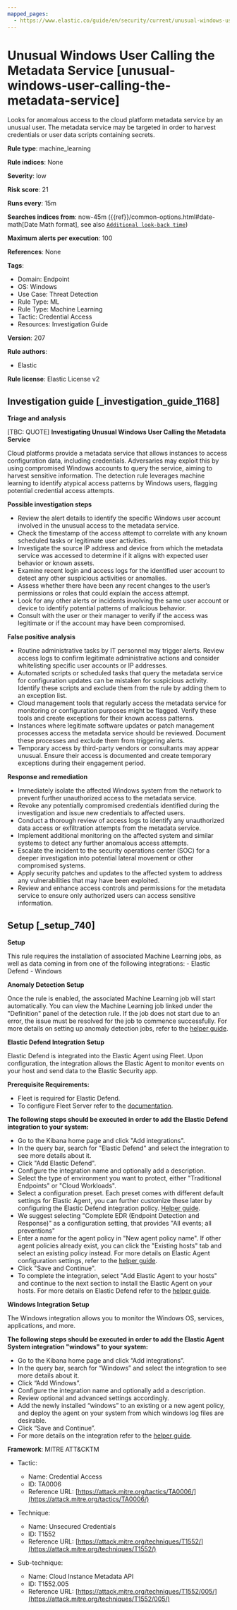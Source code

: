 ```yaml
---
mapped_pages:
  - https://www.elastic.co/guide/en/security/current/unusual-windows-user-calling-the-metadata-service.html
---
```


# Unusual Windows User Calling the Metadata Service [unusual-windows-user-calling-the-metadata-service]

Looks for anomalous access to the cloud platform metadata service by an unusual user. The metadata service may be targeted in order to harvest credentials or user data scripts containing secrets.

**Rule type**: machine_learning

**Rule indices**: None

**Severity**: low

**Risk score**: 21

**Runs every**: 15m

**Searches indices from**: now-45m ({{ref}}/common-options.html#date-math[Date Math format], see also [`Additional look-back time`](docs-content://solutions/security/detect-and-alert/create-detection-rule.md#rule-schedule))

**Maximum alerts per execution**: 100

**References**: None

**Tags**:

* Domain: Endpoint
* OS: Windows
* Use Case: Threat Detection
* Rule Type: ML
* Rule Type: Machine Learning
* Tactic: Credential Access
* Resources: Investigation Guide

**Version**: 207

**Rule authors**:

* Elastic

**Rule license**: Elastic License v2

## Investigation guide [_investigation_guide_1168]

**Triage and analysis**

[TBC: QUOTE]
**Investigating Unusual Windows User Calling the Metadata Service**

Cloud platforms provide a metadata service that allows instances to access configuration data, including credentials. Adversaries may exploit this by using compromised Windows accounts to query the service, aiming to harvest sensitive information. The detection rule leverages machine learning to identify atypical access patterns by Windows users, flagging potential credential access attempts.

**Possible investigation steps**

* Review the alert details to identify the specific Windows user account involved in the unusual access to the metadata service.
* Check the timestamp of the access attempt to correlate with any known scheduled tasks or legitimate user activities.
* Investigate the source IP address and device from which the metadata service was accessed to determine if it aligns with expected user behavior or known assets.
* Examine recent login and access logs for the identified user account to detect any other suspicious activities or anomalies.
* Assess whether there have been any recent changes to the user’s permissions or roles that could explain the access attempt.
* Look for any other alerts or incidents involving the same user account or device to identify potential patterns of malicious behavior.
* Consult with the user or their manager to verify if the access was legitimate or if the account may have been compromised.

**False positive analysis**

* Routine administrative tasks by IT personnel may trigger alerts. Review access logs to confirm legitimate administrative actions and consider whitelisting specific user accounts or IP addresses.
* Automated scripts or scheduled tasks that query the metadata service for configuration updates can be mistaken for suspicious activity. Identify these scripts and exclude them from the rule by adding them to an exception list.
* Cloud management tools that regularly access the metadata service for monitoring or configuration purposes might be flagged. Verify these tools and create exceptions for their known access patterns.
* Instances where legitimate software updates or patch management processes access the metadata service should be reviewed. Document these processes and exclude them from triggering alerts.
* Temporary access by third-party vendors or consultants may appear unusual. Ensure their access is documented and create temporary exceptions during their engagement period.

**Response and remediation**

* Immediately isolate the affected Windows system from the network to prevent further unauthorized access to the metadata service.
* Revoke any potentially compromised credentials identified during the investigation and issue new credentials to affected users.
* Conduct a thorough review of access logs to identify any unauthorized data access or exfiltration attempts from the metadata service.
* Implement additional monitoring on the affected system and similar systems to detect any further anomalous access attempts.
* Escalate the incident to the security operations center (SOC) for a deeper investigation into potential lateral movement or other compromised systems.
* Apply security patches and updates to the affected system to address any vulnerabilities that may have been exploited.
* Review and enhance access controls and permissions for the metadata service to ensure only authorized users can access sensitive information.


## Setup [_setup_740]

**Setup**

This rule requires the installation of associated Machine Learning jobs, as well as data coming in from one of the following integrations: - Elastic Defend - Windows

**Anomaly Detection Setup**

Once the rule is enabled, the associated Machine Learning job will start automatically. You can view the Machine Learning job linked under the "Definition" panel of the detection rule. If the job does not start due to an error, the issue must be resolved for the job to commence successfully. For more details on setting up anomaly detection jobs, refer to the [helper guide](docs-content://explore-analyze/machine-learning/anomaly-detection.md).

**Elastic Defend Integration Setup**

Elastic Defend is integrated into the Elastic Agent using Fleet. Upon configuration, the integration allows the Elastic Agent to monitor events on your host and send data to the Elastic Security app.

**Prerequisite Requirements:**

* Fleet is required for Elastic Defend.
* To configure Fleet Server refer to the [documentation](docs-content://reference/ingestion-tools/fleet/fleet-server.md).

**The following steps should be executed in order to add the Elastic Defend integration to your system:**

* Go to the Kibana home page and click "Add integrations".
* In the query bar, search for "Elastic Defend" and select the integration to see more details about it.
* Click "Add Elastic Defend".
* Configure the integration name and optionally add a description.
* Select the type of environment you want to protect, either "Traditional Endpoints" or "Cloud Workloads".
* Select a configuration preset. Each preset comes with different default settings for Elastic Agent, you can further customize these later by configuring the Elastic Defend integration policy. [Helper guide](docs-content://solutions/security/configure-elastic-defend/configure-an-integration-policy-for-elastic-defend.md).
* We suggest selecting "Complete EDR (Endpoint Detection and Response)" as a configuration setting, that provides "All events; all preventions"
* Enter a name for the agent policy in "New agent policy name". If other agent policies already exist, you can click the "Existing hosts" tab and select an existing policy instead. For more details on Elastic Agent configuration settings, refer to the [helper guide](docs-content://reference/ingestion-tools/fleet/agent-policy.md).
* Click "Save and Continue".
* To complete the integration, select "Add Elastic Agent to your hosts" and continue to the next section to install the Elastic Agent on your hosts. For more details on Elastic Defend refer to the [helper guide](docs-content://solutions/security/configure-elastic-defend/install-elastic-defend.md).

**Windows Integration Setup**

The Windows integration allows you to monitor the Windows OS, services, applications, and more.

**The following steps should be executed in order to add the Elastic Agent System integration "windows" to your system:**

* Go to the Kibana home page and click “Add integrations”.
* In the query bar, search for “Windows” and select the integration to see more details about it.
* Click “Add Windows”.
* Configure the integration name and optionally add a description.
* Review optional and advanced settings accordingly.
* Add the newly installed “windows” to an existing or a new agent policy, and deploy the agent on your system from which windows log files are desirable.
* Click “Save and Continue”.
* For more details on the integration refer to the [helper guide](https://docs.elastic.co/integrations/windows).

**Framework**: MITRE ATT&CKTM

* Tactic:

    * Name: Credential Access
    * ID: TA0006
    * Reference URL: [https://attack.mitre.org/tactics/TA0006/](https://attack.mitre.org/tactics/TA0006/)

* Technique:

    * Name: Unsecured Credentials
    * ID: T1552
    * Reference URL: [https://attack.mitre.org/techniques/T1552/](https://attack.mitre.org/techniques/T1552/)

* Sub-technique:

    * Name: Cloud Instance Metadata API
    * ID: T1552.005
    * Reference URL: [https://attack.mitre.org/techniques/T1552/005/](https://attack.mitre.org/techniques/T1552/005/)




